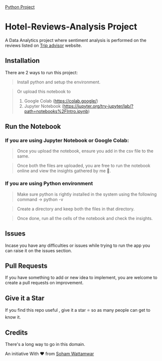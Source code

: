 [Python Project](https://www.python.org/downloads/)  

# Hotel-Reviews-Analysis Project

A Data Analytics project where sentiment analysis is performed on the reviews listed on [Trip advisor](https://www.tripadvisor.in/) website.


## Installation  

There are 2 ways to run this project:
  
> Install python and setup the environment.

> Or upload this notebook to 
> 1. Google Colab (https://colab.google/) 
> 2. Jupyter Notebook (https://jupyter.org/try-jupyter/lab/?path=notebooks%2FIntro.ipynb)

  

## Run the Notebook

  

### If you are using Jupyter Notebook or Google Colab:

  

> Once you upload the notebook, ensure you add in the csv file to the same.

  

> Once both the files are uploaded, you are free to run the notebook online and view the insights gathered by me :star_struck:.

  

### If you are using Python environment

  

> Make sure python is rightly installed in the system using the following command -> python -v

  

> Create a directory and keep both the files in that directory.

  

> Once done, run all the cells of the notebook and check the insights.

  

## Issues

  

Incase you have any difficulties or issues while trying to run the app you can raise it on the issues section.

  

## Pull Requests

  

If you have something to add or new idea to implement, you are welcome to create a pull requests on improvement.

  

## Give it a Star

  

If you find this repo useful , give it a star :star: so as many people can get to know it.

  

## Credits

  

There's a long way to go in this domain.

An initiative With :heart: from [Soham Wattamwar ](https://www.linkedin.com/in/soham-wattamwar-9b790119a)